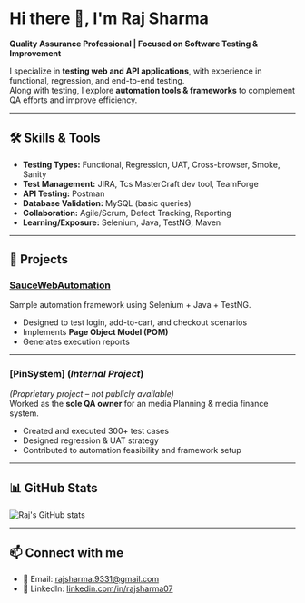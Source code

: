 # Hi there 👋, I'm Raj Sharma  

**Quality Assurance Professional | Focused on Software Testing & Improvement**  

I specialize in **testing web and API applications**, with experience in functional, regression, and end-to-end testing.  
Along with testing, I explore **automation tools & frameworks** to complement QA efforts and improve efficiency.  

---

## 🛠️ Skills & Tools  

- **Testing Types:** Functional, Regression, UAT, Cross-browser, Smoke, Sanity  
- **Test Management:** JIRA, Tcs MasterCraft dev tool, TeamForge  
- **API Testing:** Postman  
- **Database Validation:** MySQL (basic queries)  
- **Collaboration:** Agile/Scrum, Defect Tracking, Reporting  
- **Learning/Exposure:** Selenium, Java, TestNG, Maven  

---

## 📂 Projects  

### [SauceWebAutomation](https://github.com/rajsharma-bot/SauceWebAutomation)  
Sample automation framework using Selenium + Java + TestNG.  
- Designed to test login, add-to-cart, and checkout scenarios  
- Implements **Page Object Model (POM)**  
- Generates execution reports  

---

### [PinSystem] (*Internal Project*)  
*(Proprietary project – not publicly available)*  
Worked as the **sole QA owner** for an media Planning & media finance system.  
- Created and executed 300+ test cases  
- Designed regression & UAT strategy  
- Contributed to automation feasibility and framework setup  

---

## 📊 GitHub Stats  

![Raj's GitHub stats](https://github-readme-stats.vercel.app/api?username=rajsharma-bot&show_icons=true&theme=tokyonight)  

---

## 📫 Connect with me  

- 📧 Email: rajsharma.9331@gmail.com  
- 💼 LinkedIn: [linkedin.com/in/rajsharma07](#)
